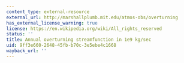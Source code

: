 ```yaml
---
content_type: external-resource
external_url: http://marshallplumb.mit.edu/atmos-obs/overturning
has_external_license_warning: true
license: https://en.wikipedia.org/wiki/All_rights_reserved
status: ''
title: Annual overturning streamfunction in 1e9 kg/sec
uid: 9ff3e660-2648-45fb-b70c-3e5ebe4c1668
wayback_url: ''
---
```

